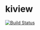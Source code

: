# kiview
[![Build Status](https://github.com/notomo/kiview/workflows/ci/badge.svg?branch=master)](https://github.com/notomo/kiview/actions?query=workflow:ci%20branch:master)

